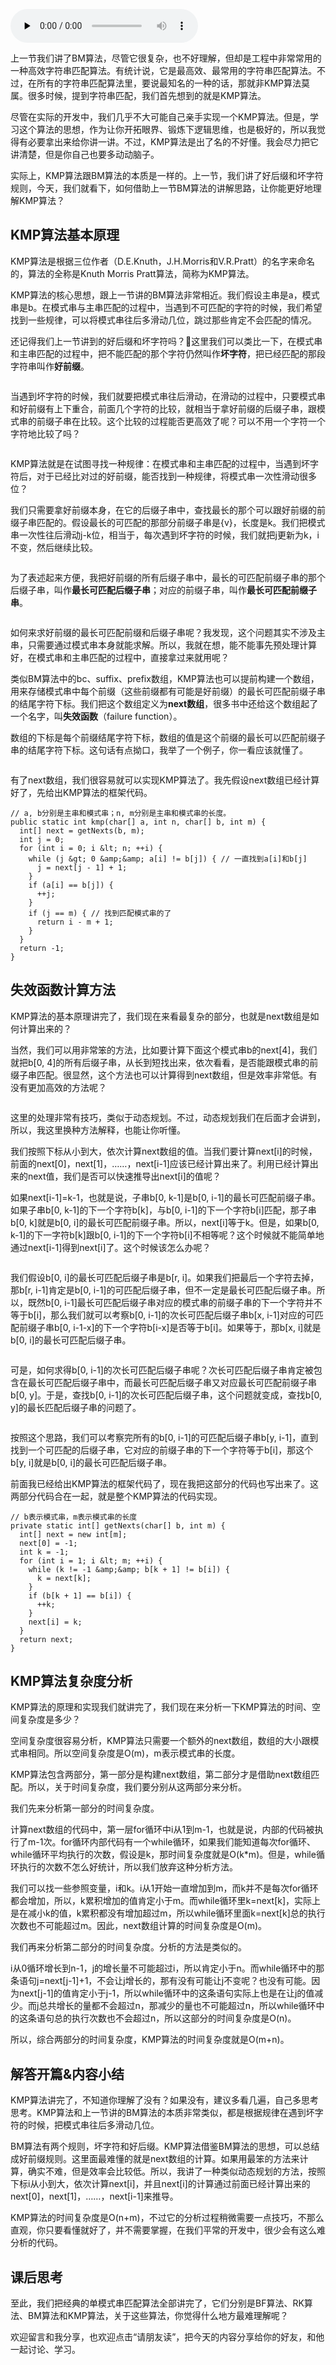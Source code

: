 <audio id="audio" title="34 | 字符串匹配基础（下）：如何借助BM算法轻松理解KMP算法？" controls="" preload="none"><source id="mp3" src="https://static001.geekbang.org/resource/audio/48/01/48ea3d931eecbae246d671bc84577101.mp3"></audio>

上一节我们讲了BM算法，尽管它很复杂，也不好理解，但却是工程中非常常用的一种高效字符串匹配算法。有统计说，它是最高效、最常用的字符串匹配算法。不过，在所有的字符串匹配算法里，要说最知名的一种的话，那就非KMP算法莫属。很多时候，提到字符串匹配，我们首先想到的就是KMP算法。

尽管在实际的开发中，我们几乎不大可能自己亲手实现一个KMP算法。但是，学习这个算法的思想，作为让你开拓眼界、锻炼下逻辑思维，也是极好的，所以我觉得有必要拿出来给你讲一讲。不过，KMP算法是出了名的不好懂。我会尽力把它讲清楚，但是你自己也要多动动脑子。

实际上，KMP算法跟BM算法的本质是一样的。上一节，我们讲了好后缀和坏字符规则，今天，我们就看下，如何借助上一节BM算法的讲解思路，让你能更好地理解KMP算法？

## KMP算法基本原理

KMP算法是根据三位作者（D.E.Knuth，J.H.Morris和V.R.Pratt）的名字来命名的，算法的全称是Knuth Morris Pratt算法，简称为KMP算法。

KMP算法的核心思想，跟上一节讲的BM算法非常相近。我们假设主串是a，模式串是b。在模式串与主串匹配的过程中，当遇到不可匹配的字符的时候，我们希望找到一些规律，可以将模式串往后多滑动几位，跳过那些肯定不会匹配的情况。

还记得我们上一节讲到的好后缀和坏字符吗？这里我们可以类比一下，在模式串和主串匹配的过程中，把不能匹配的那个字符仍然叫作**坏字符**，把已经匹配的那段字符串叫作**好前缀**。

<img src="https://static001.geekbang.org/resource/image/17/be/17ae3d55cf140285d1f34481e173aebe.jpg" alt="">

当遇到坏字符的时候，我们就要把模式串往后滑动，在滑动的过程中，只要模式串和好前缀有上下重合，前面几个字符的比较，就相当于拿好前缀的后缀子串，跟模式串的前缀子串在比较。这个比较的过程能否更高效了呢？可以不用一个字符一个字符地比较了吗？

<img src="https://static001.geekbang.org/resource/image/f4/69/f4ef2c1e6ce5915e1c6460c2e26c9469.jpg" alt="">

KMP算法就是在试图寻找一种规律：在模式串和主串匹配的过程中，当遇到坏字符后，对于已经比对过的好前缀，能否找到一种规律，将模式串一次性滑动很多位？

我们只需要拿好前缀本身，在它的后缀子串中，查找最长的那个可以跟好前缀的前缀子串匹配的。假设最长的可匹配的那部分前缀子串是{v}，长度是k。我们把模式串一次性往后滑动j-k位，相当于，每次遇到坏字符的时候，我们就把j更新为k，i不变，然后继续比较。

<img src="https://static001.geekbang.org/resource/image/da/8f/da99c0349f8fac27e193af8d801dbb8f.jpg" alt="">

为了表述起来方便，我把好前缀的所有后缀子串中，最长的可匹配前缀子串的那个后缀子串，叫作**最长可匹配后缀子串**；对应的前缀子串，叫作**最长可匹配前缀子串**。

<img src="https://static001.geekbang.org/resource/image/9e/ad/9e59c0973ffb965abdd3be5eafb492ad.jpg" alt="">

如何来求好前缀的最长可匹配前缀和后缀子串呢？我发现，这个问题其实不涉及主串，只需要通过模式串本身就能求解。所以，我就在想，能不能事先预处理计算好，在模式串和主串匹配的过程中，直接拿过来就用呢？

类似BM算法中的bc、suffix、prefix数组，KMP算法也可以提前构建一个数组，用来存储模式串中每个前缀（这些前缀都有可能是好前缀）的最长可匹配前缀子串的结尾字符下标。我们把这个数组定义为**next数组**，很多书中还给这个数组起了一个名字，叫**失效函数**（failure function）。

数组的下标是每个前缀结尾字符下标，数组的值是这个前缀的最长可以匹配前缀子串的结尾字符下标。这句话有点拗口，我举了一个例子，你一看应该就懂了。

<img src="https://static001.geekbang.org/resource/image/16/a8/1661d37cb190cb83d713749ff9feaea8.jpg" alt="">

有了next数组，我们很容易就可以实现KMP算法了。我先假设next数组已经计算好了，先给出KMP算法的框架代码。

```
// a, b分别是主串和模式串；n, m分别是主串和模式串的长度。
public static int kmp(char[] a, int n, char[] b, int m) {
  int[] next = getNexts(b, m);
  int j = 0;
  for (int i = 0; i &lt; n; ++i) {
    while (j &gt; 0 &amp;&amp; a[i] != b[j]) { // 一直找到a[i]和b[j]
      j = next[j - 1] + 1;
    }
    if (a[i] == b[j]) {
      ++j;
    }
    if (j == m) { // 找到匹配模式串的了
      return i - m + 1;
    }
  }
  return -1;
}

```

## 失效函数计算方法

KMP算法的基本原理讲完了，我们现在来看最复杂的部分，也就是next数组是如何计算出来的？

当然，我们可以用非常笨的方法，比如要计算下面这个模式串b的next[4]，我们就把b[0, 4]的所有后缀子串，从长到短找出来，依次看看，是否能跟模式串的前缀子串匹配。很显然，这个方法也可以计算得到next数组，但是效率非常低。有没有更加高效的方法呢？

<img src="https://static001.geekbang.org/resource/image/1e/ec/1ee5bea573abd033a6aa35d15ef0baec.jpg" alt="">

这里的处理非常有技巧，类似于动态规划。不过，动态规划我们在后面才会讲到，所以，我这里换种方法解释，也能让你听懂。

我们按照下标从小到大，依次计算next数组的值。当我们要计算next[i]的时候，前面的next[0]，next[1]，……，next[i-1]应该已经计算出来了。利用已经计算出来的next值，我们是否可以快速推导出next[i]的值呢？

如果next[i-1]=k-1，也就是说，子串b[0, k-1]是b[0, i-1]的最长可匹配前缀子串。如果子串b[0, k-1]的下一个字符b[k]，与b[0, i-1]的下一个字符b[i]匹配，那子串b[0, k]就是b[0, i]的最长可匹配前缀子串。所以，next[i]等于k。但是，如果b[0, k-1]的下一字符b[k]跟b[0, i-1]的下一个字符b[i]不相等呢？这个时候就不能简单地通过next[i-1]得到next[i]了。这个时候该怎么办呢？

<img src="https://static001.geekbang.org/resource/image/4c/19/4caa532d03d3b455ca834245935e2819.jpg" alt="">

我们假设b[0, i]的最长可匹配后缀子串是b[r, i]。如果我们把最后一个字符去掉，那b[r, i-1]肯定是b[0, i-1]的可匹配后缀子串，但不一定是最长可匹配后缀子串。所以，既然b[0, i-1]最长可匹配后缀子串对应的模式串的前缀子串的下一个字符并不等于b[i]，那么我们就可以考察b[0, i-1]的次长可匹配后缀子串b[x, i-1]对应的可匹配前缀子串b[0, i-1-x]的下一个字符b[i-x]是否等于b[i]。如果等于，那b[x, i]就是b[0, i]的最长可匹配后缀子串。

<img src="https://static001.geekbang.org/resource/image/2a/e1/2a1845b494127c7244c82c7c59f2bfe1.jpg" alt="">

可是，如何求得b[0, i-1]的次长可匹配后缀子串呢？次长可匹配后缀子串肯定被包含在最长可匹配后缀子串中，而最长可匹配后缀子串又对应最长可匹配前缀子串b[0, y]。于是，查找b[0, i-1]的次长可匹配后缀子串，这个问题就变成，查找b[0, y]的最长匹配后缀子串的问题了。

<img src="https://static001.geekbang.org/resource/image/13/13/1311d9026cb6e0fd51b7afa47255b813.jpg" alt="">

按照这个思路，我们可以考察完所有的b[0, i-1]的可匹配后缀子串b[y, i-1]，直到找到一个可匹配的后缀子串，它对应的前缀子串的下一个字符等于b[i]，那这个b[y, i]就是b[0, i]的最长可匹配后缀子串。

前面我已经给出KMP算法的框架代码了，现在我把这部分的代码也写出来了。这两部分代码合在一起，就是整个KMP算法的代码实现。

```
// b表示模式串，m表示模式串的长度
private static int[] getNexts(char[] b, int m) {
  int[] next = new int[m];
  next[0] = -1;
  int k = -1;
  for (int i = 1; i &lt; m; ++i) {
    while (k != -1 &amp;&amp; b[k + 1] != b[i]) {
      k = next[k];
    }
    if (b[k + 1] == b[i]) {
      ++k;
    }
    next[i] = k;
  }
  return next;
}

```

## KMP算法复杂度分析

KMP算法的原理和实现我们就讲完了，我们现在来分析一下KMP算法的时间、空间复杂度是多少？

空间复杂度很容易分析，KMP算法只需要一个额外的next数组，数组的大小跟模式串相同。所以空间复杂度是O(m)，m表示模式串的长度。

KMP算法包含两部分，第一部分是构建next数组，第二部分才是借助next数组匹配。所以，关于时间复杂度，我们要分别从这两部分来分析。

我们先来分析第一部分的时间复杂度。

计算next数组的代码中，第一层for循环中i从1到m-1，也就是说，内部的代码被执行了m-1次。for循环内部代码有一个while循环，如果我们能知道每次for循环、while循环平均执行的次数，假设是k，那时间复杂度就是O(k*m)。但是，while循环执行的次数不怎么好统计，所以我们放弃这种分析方法。

我们可以找一些参照变量，i和k。i从1开始一直增加到m，而k并不是每次for循环都会增加，所以，k累积增加的值肯定小于m。而while循环里k=next[k]，实际上是在减小k的值，k累积都没有增加超过m，所以while循环里面k=next[k]总的执行次数也不可能超过m。因此，next数组计算的时间复杂度是O(m)。

我们再来分析第二部分的时间复杂度。分析的方法是类似的。

i从0循环增长到n-1，j的增长量不可能超过i，所以肯定小于n。而while循环中的那条语句j=next[j-1]+1，不会让j增长的，那有没有可能让j不变呢？也没有可能。因为next[j-1]的值肯定小于j-1，所以while循环中的这条语句实际上也是在让j的值减少。而j总共增长的量都不会超过n，那减少的量也不可能超过n，所以while循环中的这条语句总的执行次数也不会超过n，所以这部分的时间复杂度是O(n)。

所以，综合两部分的时间复杂度，KMP算法的时间复杂度就是O(m+n)。

## 解答开篇&amp;内容小结

KMP算法讲完了，不知道你理解了没有？如果没有，建议多看几遍，自己多思考思考。KMP算法和上一节讲的BM算法的本质非常类似，都是根据规律在遇到坏字符的时候，把模式串往后多滑动几位。

BM算法有两个规则，坏字符和好后缀。KMP算法借鉴BM算法的思想，可以总结成好前缀规则。这里面最难懂的就是next数组的计算。如果用最笨的方法来计算，确实不难，但是效率会比较低。所以，我讲了一种类似动态规划的方法，按照下标i从小到大，依次计算next[i]，并且next[i]的计算通过前面已经计算出来的next[0]，next[1]，……，next[i-1]来推导。

KMP算法的时间复杂度是O(n+m)，不过它的分析过程稍微需要一点技巧，不那么直观，你只要看懂就好了，并不需要掌握，在我们平常的开发中，很少会有这么难分析的代码。

## 课后思考

至此，我们把经典的单模式串匹配算法全部讲完了，它们分别是BF算法、RK算法、BM算法和KMP算法，关于这些算法，你觉得什么地方最难理解呢？

欢迎留言和我分享，也欢迎点击“请朋友读”，把今天的内容分享给你的好友，和他一起讨论、学习。
